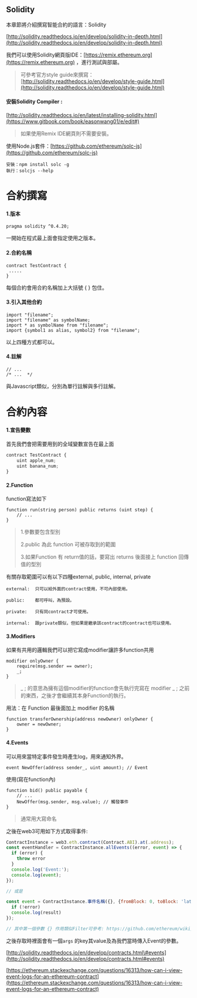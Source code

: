 ## Solidity

本章節將介紹撰寫智能合約的語言：Solidity

[http://solidity.readthedocs.io/en/develop/solidity-in-depth.html](http://solidity.readthedocs.io/en/develop/solidity-in-depth.html)

我們可以使用Solidity網頁版IDE：[https://remix.ethereum.org](https://remix.ethereum.org) ，進行測試與部屬。

> 可參考官方style guide來撰寫：[http://solidity.readthedocs.io/en/develop/style-guide.html](http://solidity.readthedocs.io/en/develop/style-guide.html)

#### 安裝Solidity Compiler :

[http://solidity.readthedocs.io/en/latest/installing-solidity.html](https://www.gitbook.com/book/easonwang01/e/edit#)

> 如果使用Remix IDE網頁則不需要安裝。

使用Node.js套件：[https://github.com/ethereum/solc-js](https://github.com/ethereum/solc-js)

```
安裝：npm install solc -g
執行：solcjs --help
```

# 合約撰寫

#### 1.版本

```
pragma solidity ^0.4.20;
```

一開始在程式最上面會指定使用之版本。

#### 2.合約名稱

```
contract TestContract {
 .....
}
```

每個合約會用合約名稱加上大括號 { } 包住。

#### 3.引入其他合約

```
import "filename";
import "filename" as symbolName;
import * as symbolName from "filename";
import {symbol1 as alias, symbol2} from "filename";
```

以上四種方式都可以。

#### 4.註解

```
// ...
/* ...  */
```

與Javascript類似，分別為單行註解與多行註解。

# 合約內容

#### 1.宣告變數

首先我們會把需要用到的全域變數宣告在最上面

```js
contract TestContract {
    uint apple_num;
    uint banana_num;  
}
```

#### 2.Function

function寫法如下

```
function run(string person) public returns (uint step) { 
    // ...
}
```

> 1.參數要包含型別
>
> 2.public 為此 function 可被存取到的範圍
>
> 3.如果Function 有 return值的話，要寫出 returns 後面接上 function 回傳值的型別

有關存取範圍可以有以下四種external, public, internal, private

```
external:  只可以給外面的contract使用，不可內部使用。

public:    都可呼叫，為預設。

private:   只有同contract才可使用。

internal:  跟private類似，但如果是繼承該contract的contract也可以使用。
```

#### 3.Modifiers

如果有共用的邏輯我們可以把它寫成modifier讓許多function共用

```
modifier onlyOwner {
    require(msg.sender == owner);
    _;
}
```

> \_ ; 的意思為擁有這個modifier的function會先執行完寫在 modifier  \_ ; 之前的東西，之後才會繼續其本身Function的執行。

用法：在 Function 最後面加上 modifier 的名稱

```
function transferOwnership(address newOwner) onlyOwner { 
    owner = newOwner;
}
```

#### 4.Events

可以用來當特定事件發生時產生log，用來通知外界。

```
event NewOffer(address sender_, uint amount); // Event
```

使用\(寫在function內\)

```
function bid() public payable {
    // ...
    NewOffer(msg.sender, msg.value); // 觸發事件
}
```

> 通常用大寫命名

之後在web3可用如下方式取得事件:

```js
ContractInstance = web3.eth.contract(Contract.ABI).at(.address);
const eventHandler = ContractInstance.allEvents((error, event) => {
  if (error) {
    throw error
  }
  console.log('Event:');
  console.log(event);
});

// 或是

const event = ContractInstance.事件名稱({}, {fromBlock: 0, toBlock: 'latest'}, function (error, result) {
  if (!error)
  console.log(result)
});

// 其中第一個參數 {} 作用類似Filter可參考: https://github.com/ethereum/wiki/wiki/JavaScript-API#web3ethfilter
```

之後存取時裡面會有一個`args` 的key其value及為我們當時傳入Event的參數。

[http://solidity.readthedocs.io/en/develop/contracts.html\#events](http://solidity.readthedocs.io/en/develop/contracts.html#events)

[https://ethereum.stackexchange.com/questions/16313/how-can-i-view-event-logs-for-an-ethereum-contract](https://ethereum.stackexchange.com/questions/16313/how-can-i-view-event-logs-for-an-ethereum-contract)

#### 



